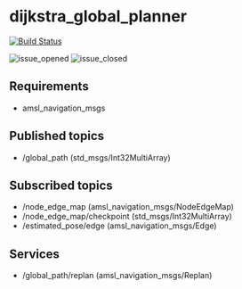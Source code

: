 # dijkstra_global_planner

[![Build Status](https://travis-ci.org/amslabtech/dijkstra_global_planner.svg?branch=master)](https://travis-ci.org/amslabtech/dijkstra_global_planner)

![issue_opened](https://img.shields.io/github/issues/amslabtech/dijkstra_global_planner.svg)
![issue_closed](https://img.shields.io/github/issues-closed/amslabtech/dijkstra_global_planner.svg)

## Requirements
- amsl_navigation_msgs

## Published topics
- /global_path (std_msgs/Int32MultiArray)

## Subscribed topics
- /node_edge_map (amsl_navigation_msgs/NodeEdgeMap)
- /node_edge_map/checkpoint (std_msgs/Int32MultiArray)
- /estimated_pose/edge (amsl_navigation_msgs/Edge)

## Services
- /global_path/replan (amsl_navigation_msgs/Replan)
